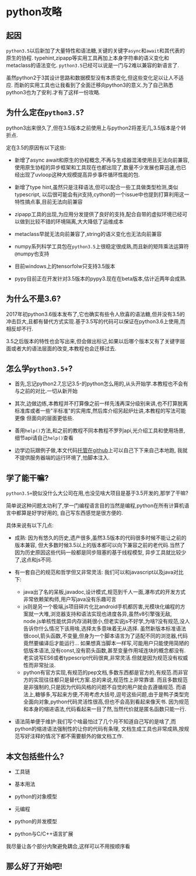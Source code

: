 # python攻略

## 起因

`python3.5`以后新加了大量特性和语法糖,关键的关键字`async`和`await`和其代表的原生的协程.
typehint,zipapp等实用工具再加上本身字符串的语义变化和metaclass的语法变化.
`python3.5`已经可以说是一门与2难以兼容的新语言了.

虽然python2于3其设计思路和数据模型没有本质变化,但这些变化足以让人不适应.
而新的实用工具也让我看到了全面迁移向python3的意义.为了自己熟悉python3也为了安利.才有了这样一份攻略.

## 为什么定在`python3.5`?

python3出来很久了,但在3.5版本之前使用上与python2将差无几,3.5版本是个转折点.

定在3.5的原因有以下这些:

+ 新增了async await和原生的协程概念,不再与生成器混淆使用且无法向前兼容,
使用原生协程的异步框架和工具现在也都出现了,数量不少发展也算迅速,也已经出现了uvloop这种大规模提高异步事件循环性能的包.

+ 新增了type hint,虽然只是注释语法,但可以配合一些工具做类型检测,类似typescript,
以后很可能会有jit支持,cython的一个issue中也提到打算利用这一特性搞点事,目前无法向前兼容

+ zipapp工具的出现,为应用分发提供了良好的支持,配合自带的虚拟环境已经可以做到比较不错的环境隔离,大大降低了运维成本

+ metaclass早就无法向前兼容了,string的语义变化也无法向前兼容

+ numpy系列科学工具包在`python3.5`上很稳定很成熟,而且新的矩阵乘法运算符`@`numpy也支持

+ 目前windows上的tensorfolw只支持3.5版本

+ pypy目前正在开发针对3.5版本的pypy3.现在在beta版本,估计近两年会成熟.

## 为什么不是3.6?

2017年初python3.6版本发布了,它也确实有些令人欣喜的语法糖,但并没有3.5的冲击巨大,且都有替代方式实现.基于3.5写的代码可以保证在python3.6上使用,而相反却不行.

3.5之后版本的特性也会写出来,但会做出标记,如果以后哪个版本又有了关键字层面或者大的语法层面的改变,本教程也会迁移过去.

## 怎么学`python3.5+`?

+ 首先,忘记python2.7,忘记3.5-的python怎么用的,从头开始学.本教程也不会有与之前的对比.一切从新开始

+ 其次,边做边练,本教程并不打算像之前一样先浅再深分级别来讲,也不打算脱离标准库或者一些"半标准"的实用库,然后库介绍另起炉灶讲,本教程的写法可能更像
<python cookbook> 但面向的层面更低些.

+ 善用`help()`方法,和之前的教程不同本教程不罗列api,光介绍工具和使用场景,细节api请自己`help()`查看

+ 边学边玩跟例子做,本文代码[托管在github](https://github.com/hsz1273327/TutorialFor``python3.5``plus)上可以自己下下来自己本地跑,
我就不提供服务器端的运行环境了,怕脚本注入.


## 学了能干嘛?

`python3.5+`貌似没什么大公司在用,也没见啥大项目是基于3.5开发的,那学了干嘛?

简单说这种问题太功利了,学一门编程语言目的当然是编程,python在所有计算机语言中都算是好学好用的,
自己写东西感觉是很方便的.

具体来说有以下几点:

+ 成熟: 因为有悠久的历史,遗产很多,虽然3.5版本的代码很多时候不能让之前的版本兼容,
但大多数时候3.5以上的版本都可以向下兼容之前的老代码.当然了因为历史原因这些代码一般都是同步阻塞的基于线程模型,
异步工具就比较少了,这点和js不同.

+ 有一套自己的规范和哲学但又非常灵活: 我们可以和javascript以及java对比下:

    + java出了名的呆板,javadoc,设计模式,规范到千人一面,瀑布式的开发方式非常依赖架构师,用户写java没有乐趣可言
    + js则是另一个极端,js项目碎片化比android手机都厉害,光模块化编程的方案就一大堆,浏览器支持和语法实现也进度各异,虽然v8引擎强无敌,
    node.js单核性能优异内存消耗很小,但老实说js不好学,为啥?没有规范,没人告诉你什么情况下该用啥,选择太多意味着无从选择.
    虽然新版本标准语法很cool,箭头函数,不变量,但身为一个脚本语言为了适配不同的浏览器,代码竟然要编译后才能运行...
    如果想真当脚本一样写,可能用户只能使用简陋的低版本语法,没有const,没有箭头函数,甚至变量作用域连块的概念都没有.
    老实说写ES6或者typescript代码很爽,非常灵活.但就是因为规范没有权威性而非常扯淡.
    + python有官方实现,有规范的pep文档,多数东西都是官方的,有规范.而非官方的实现往往都只是替代方案.总的来说,规范性上非常靠谱.
    而且多数规范是非强制的,只是因为代码风格的问题不自觉的用户就会去遵循规范.
    而语法上,糖够多,写起来方便,不用考虑大括号,逗号这些问题,由于是鸭子类型完全面向对象,python代码灵活性很高,但也不会高到看起来像天书.
    因为规范和本身的缩进语法,代码看起来一目了然,当然代价就是匿名函数只能一行.

+ 语法简单便于维护:我们写个啥最怕过了几个月不知道自己写的是啥了,而python的缩进语法强制性的让你的代码有条理,
文档生成工具也非常成熟,按规范写好注释的情况下都不需要额外的做文档工作.

## 本文包括些什么?

+ 工具链

+ 基本用法

+ python的对象模型

+ 元编程

+ python的并发模型

+ python与C/C++语言扩展

我尽量让各个部分内聚避免耦合,这样可以不用按顺序看

## 那么好了开始吧!
